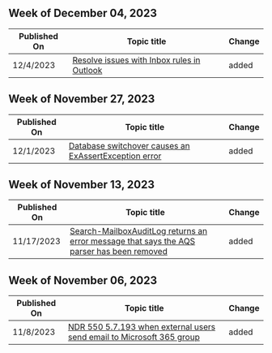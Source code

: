 <!-- This file is generated automatically each week. Changes made to this file will be overwritten.-->



## Week of December 04, 2023


| Published On |Topic title | Change |
|------|------------|--------|
| 12/4/2023 | [Resolve issues with Inbox rules in Outlook](/exchange/troubleshoot/outlook-issues/resolve-inbox-rule-issues) | added |


## Week of November 27, 2023


| Published On |Topic title | Change |
|------|------------|--------|
| 12/1/2023 | [Database switchover causes an ExAssertException error](/exchange/troubleshoot/administration/database-switchover-causes-exassertexception) | added |


## Week of November 13, 2023


| Published On |Topic title | Change |
|------|------------|--------|
| 11/17/2023 | [Search-MailboxAuditLog returns an error message that says the AQS parser has been removed](/exchange/troubleshoot/administration/search-mailboxauditlog-returns-aqs-parser-error) | added |


## Week of November 06, 2023


| Published On |Topic title | Change |
|------|------------|--------|
| 11/8/2023 | [NDR 550 5.7.193 when external users send email to Microsoft 365 group](/exchange/troubleshoot/email-delivery/ndr-when-external-users-send-email-to-microsoft-365-group) | added |
